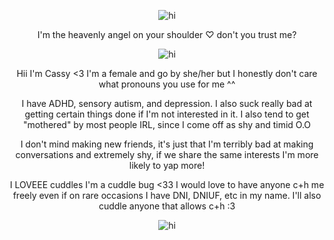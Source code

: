 <p align="center"> <img src="https://media.discordapp.net/attachments/1411165575593332796/1421756609129877565/Tumblr_l_868530432687011.jpg?ex=68da3186&is=68d8e006&hm=2f313208a86f5db51b5f1d6868dc7c698b475f84c5df0cb51ab18e513bca9b76&=&format=webp&width=1862&height=334" alt="hi" />


<p align="center"> I'm the heavenly angel on your shoulder ♡ don't you trust me?

<p align="center"> <img src="https://media.discordapp.net/attachments/1411165575593332796/1421758020458909706/Tumblr_l_869000376762717.gif?ex=68da32d7&is=68d8e157&hm=f338434a3e8abeab1f025eb3ce6c8305191450b19935ef757417a835954cfc59&=&width=380&height=286" alt="hi" />

<p align="center"> Hii I'm Cassy <3 I'm a female and go by she/her but I honestly don't care what pronouns you use for me ^^

<p align="center"> I have ADHD, sensory autism, and depression. I also suck really bad at getting certain things done if I'm not interested in it. I also tend to get "mothered" by most people IRL, since I come off as shy and timid O.O

<p align="center"> I don't mind making new friends, it's just that I'm terribly bad at making conversations and extremely shy, if we share the same interests I'm more likely to yap more! 

<p align="center"> I LOVEEE cuddles I'm a cuddle bug <33 I would love to have anyone c+h me freely even if on rare occasions I have DNI, DNIUF, etc in my name. I'll also cuddle anyone that allows c+h :3


<p align="center"> <img src="https://media.discordapp.net/attachments/1411165575593332796/1421756608626557040/Tumblr_l_868528051193783.jpg?ex=68da3186&is=68d8e006&hm=92203fb0e45fa31591ee997c30d160947fc3e0310f1852cfa564fdfefa48bf23&=&format=webp&width=1862&height=334" alt="hi" />
